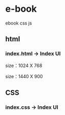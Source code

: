 # e-book
ebook css js
## html
### index.html -> Index UI

size：1024 X 768


size：1440 X 900

## CSS
### index.css -> Index UI
